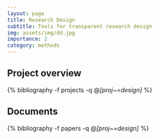 ```yaml
---
layout: page
title: Research Design
subtitle: Tools for transparent research design
img: assets/img/dd.jpg
importance: 2
category: methods
---
```


## Project overview

<div class="publications">

  {% bibliography -f projects -q @*[proj~=design]* %}

</div>

## Documents

<div class="publications">

  {% bibliography -f papers -q @*[proj~=design]* %}

</div>



